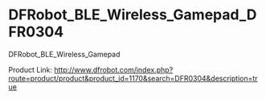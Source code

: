 DFRobot_BLE_Wireless_Gamepad_DFR0304
====================================

DFRobot_BLE_Wireless_Gamepad

Product Link: http://www.dfrobot.com/index.php?route=product/product&product_id=1170&search=DFR0304&description=true
